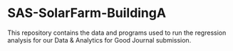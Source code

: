 # SAS-SolarFarm-BuildingA
This repository contains the data and programs used to run the regression analysis for our Data &amp; Analytics for Good Journal submission.
